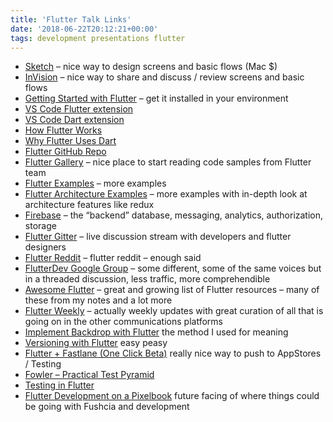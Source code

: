 ```yaml
---
title: 'Flutter Talk Links'
date: '2018-06-22T20:12:21+00:00'
tags: development presentations flutter
---
```


- [Sketch](https://www.sketchapp.com/ "Sketch") – nice way to design screens and basic flows (Mac $)
- [InVision](https://www.invisionapp.com/ "InVision") – nice way to share and discuss / review screens and basic flows
- [Getting Started with Flutter](https://flutter.io/get-started/install/ "Getting Started with Flutter") – get it installed in your environment
- [VS Code Flutter extension](https://marketplace.visualstudio.com/items?itemName=Dart-Code.flutter "VS Code Flutter Extension")
- [VS Code Dart extension](https://marketplace.visualstudio.com/items?itemName=Dart-Code.dart-code "VS Code Dart extension")
- [How Flutter Works](https://buildflutter.com/how-flutter-works/ "How Flutter Works")
- [Why Flutter Uses Dart](https://hackernoon.com/why-flutter-uses-dart-dd635a054ebf "Why Flutter Uses Dart")
- [Flutter GitHub Repo](https://github.com/flutter/flutter "Flutter GitHub Repo")
- [Flutter Gallery](https://github.com/flutter/flutter/tree/master/examples/flutter_gallery "Flutter Gallery") – nice place to start reading code samples from Flutter team
- [Flutter Examples](https://github.com/flutter/flutter/tree/master/examples "Flutter Examples") – more examples
- [Flutter Architecture Examples](https://github.com/brianegan/flutter_architecture_samples "Flutter Architecture Examples") – more examples with in-depth look at architecture features like redux
- [Firebase](https://firebase.google.com/ "Firebase") – the “backend” database, messaging, analytics, authorization, storage
- [Flutter Gitter](https://gitter.im/flutter/flutter "Flutter Gitter") – live discussion stream with developers and flutter designers
- [Flutter Reddit](https://www.reddit.com/r/FlutterDev/ "Flutter Reddit") – flutter reddit – enough said
- [FlutterDev Google Group](https://groups.google.com/forum/#!forum/flutter-dev "FlutterDev Google Group") – some different, some of the same voices but in a threaded discussion, less traffic, more comprehendible
- [Awesome Flutter](https://github.com/Solido/awesome-flutter "Awesome Flutter") – great and growing list of Flutter resources – many of these from my notes and a lot more
- [Flutter Weekly](https://flutterweekly.net/ "Flutter Weekly") – actually weekly updates with great curation of all that is going on in the other communications platforms
- [Implement Backdrop with Flutter](https://medium.com/@CORDEA/implement-backdrop-with-flutter-73b4c61b1357 "Implement Backdrop with Flutter") the method I used for meaning
- [Versioning with Flutter](https://medium.com/@ralphbergmann/versioning-with-flutter-299869e68af4 "Versioning with Flutter") easy peasy
- [Flutter + Fastlane (One Click Beta)](https://www.rodydavis.com/single-post/2018/05/18/Flutter-Fastlane-One-Click-Beta "Flutter + Fastlane (One Click Beta)") really nice way to push to AppStores / Testing
- [Fowler – Practical Test Pyramid](https://martinfowler.com/articles/practical-test-pyramid.html "Practical Test Pyramid")
- [Testing in Flutter](https://flutter.io/testing/ "Testing in Flutter")
- [Flutter Development on a Pixelbook](https://proandroiddev.com/flutter-development-on-a-pixelbook-dde984a3fc1e "Flutter Development on a Pixelbook") future facing of where things could be going with Fushcia and development